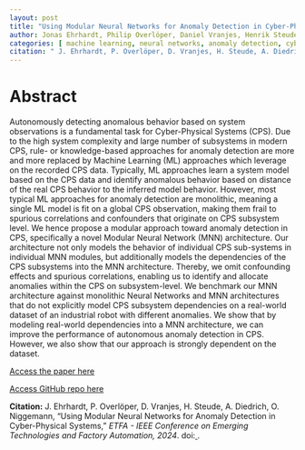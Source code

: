 ```yaml
---
layout: post
title: "Using Modular Neural Networks for Anomaly Detection in Cyber-Physical Systems"
author: Jonas Ehrhardt, Philip Overlöper, Daniel Vranjes, Henrik Steude, Alexander Diedrich, Oliver Niggemann
categories: [ machine learning, neural networks, anomaly detection, cyber-physical systems ]
citation: " J. Ehrhardt, P. Overlöper, D. Vranjes, H. Steude, A. Diedrich, O. Niggemann, “Using Modular Neural Networks for Anomaly Detection in Cyber-Physical Systems,” *ETFA - IEEE Conference on Emerging Technologies and Factory Automation, 2024*. doi:[ ]( ). "
---
```


# Abstract
Autonomously detecting anomalous behavior based on system observations is a fundamental task for Cyber-Physical Systems (CPS). Due to the high system complexity and large number of subsystems in modern CPS, rule- or knowledge-based approaches for anomaly detection are more and more replaced by Machine Learning (ML) approaches which leverage on the recorded CPS data. Typically, ML approaches learn a system model based on the CPS data and identify anomalous behavior based on distance of the real CPS behavior to the inferred model behavior. However, most typical ML approaches for anomaly detection are monolithic, meaning a single ML model is fit on a global CPS observation, making them frail to spurious correlations and confounders that originate on CPS subsystem level. We hence propose a modular approach toward anomaly detection in CPS, specifically a novel Modular Neural Network (MNN) architecture. Our architecture not only models the behavior of individual CPS sub-systems in individual MNN modules, but additionally models the dependencies of the CPS subsystems into the MNN architecture. Thereby, we omit confounding effects and spurious correlations, enabling us to identify and allocate anomalies within the CPS on subsystem-level. We benchmark our MNN architecture against monolithic Neural Networks and MNN architectures that do not explicitly model CPS subsystem dependencies on a real-world dataset of an industrial robot with different anomalies. We show that by modeling real-world dependencies into a MNN architecture, we can improve the performance of autonomous anomaly detection in CPS. However, we also show that our approach is strongly dependent on the dataset.

[Access the paper here]()

[Access GitHub repo here](https://github.com/j-ehrhardt/mnns-for-anomaly-detection)

**Citation:** J. Ehrhardt, P. Overlöper, D. Vranjes, H. Steude, A. Diedrich, O. Niggemann, “Using Modular Neural Networks for Anomaly Detection in Cyber-Physical Systems,” *ETFA - IEEE Conference on Emerging Technologies and Factory Automation, 2024*. doi:[ ]( ).
